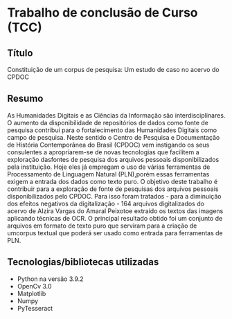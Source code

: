 # **Trabalho de conclusão de Curso (TCC)**
## **Título**
Constituição de um corpus de pesquisa: Um estudo de caso no acervo do CPDOC

## **Resumo**
As Humanidades Digitais e as Ciências da Informação são interdisciplinares. O aumento da disponibilidade de repositórios de dados como fonte de pesquisa contribui para o fortalecimento das Humanidades Digitais como campo de pesquisa. Neste sentido o Centro de Pesquisa e Documentação de História Contemporânea do Brasil (CPDOC) vem instigando os seus consulentes a apropriarem-se de novas tecnologias que facilitem a exploração dasfontes de pesquisa dos arquivos pessoais disponibilizados pela instituição. Hoje eles já empregam o uso de várias ferramentas de Processamento de Linguagem Natural (PLN),porém essas ferramentas exigem a entrada dos dados como texto puro. O objetivo deste trabalho é contribuir para a exploração de fonte de pesquisas dos arquivos pessoais disponibilizados pelo CPDOC. Para isso foram tratados - para a diminuição dos efeitos negativos da digitalização - 164 arquivos digitalizados do acervo de Alzira Vargas do Amaral Peixotoe extraído os textos das imagens aplicando técnicas de OCR. O principal resultado obtido foi um conjunto de arquivos em formato de texto puro que serviram para a criação de umcorpus textual que poderá ser usado como entrada para ferramentas de PLN.

## **Tecnologias/bibliotecas utilizadas**
* Python na versão 3.9.2
* OpenCv 3.0
* Matplotlib
* Numpy
* PyTesseract

